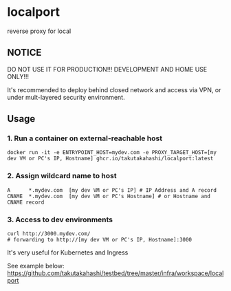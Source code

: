 # localport
reverse proxy for local

## NOTICE

DO NOT USE IT FOR PRODUCTION!!! DEVELOPMENT AND HOME USE ONLY!!!

It's recommended to deploy behind closed network and access via VPN, or under mult-layered security environment.
## Usage

### 1. Run a container on external-reachable host

```
docker run -it -e ENTRYPOINT_HOST=mydev.com -e PROXY_TARGET_HOST=[my dev VM or PC's IP, Hostname] ghcr.io/takutakahashi/localport:latest
```

### 2. Assign wildcard name to host

```
A      *.mydev.com  [my dev VM or PC's IP] # IP Address and A record
CNAME  *.mydev.com  [my dev VM or PC's Hostname] # or Hostname and CNAME record
```

### 3. Access to dev environments

```
curl http://3000.mydev.com/
# forwarding to http://[my dev VM or PC's IP, Hostname]:3000
```

It's very useful for Kubernetes and Ingress

See example below:
https://github.com/takutakahashi/testbed/tree/master/infra/workspace/localport
